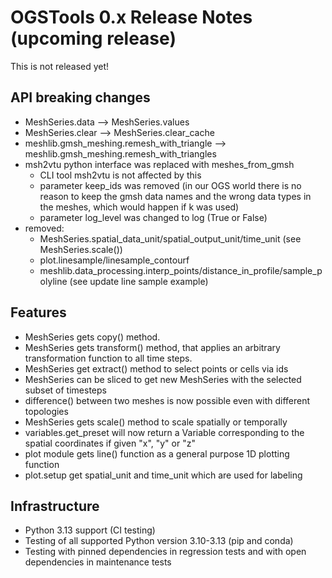 # OGSTools 0.x Release Notes (upcoming release)

This is not released yet!

## API breaking changes

- MeshSeries.data --> MeshSeries.values
- MeshSeries.clear --> MeshSeries.clear_cache
- meshlib.gmsh_meshing.remesh_with_triangle --> meshlib.gmsh_meshing.remesh_with_triangles
- msh2vtu python interface was replaced with meshes_from_gmsh
  - CLI tool msh2vtu is not affected by this
  - parameter keep_ids was removed (in our OGS world there is no reason to keep the gmsh data names and the wrong data types in the meshes, which would happen if k was used)
  - parameter log_level was changed to log (True or False)
- removed:
  - MeshSeries.spatial_data_unit/spatial_output_unit/time_unit (see
    MeshSeries.scale())
  - plot.linesample/linesample_contourf
  - meshlib.data_processing.interp_points/distance_in_profile/sample_polyline
    (see update line sample example)

## Features

- MeshSeries gets copy() method.
- MeshSeries gets transform() method, that applies an arbitrary transformation function to all time steps.
- MeshSeries get extract() method to select points or cells via ids
- MeshSeries can be sliced to get new MeshSeries with the selected subset of timesteps
- difference() between two meshes is now possible even with different topologies
- MeshSeries gets scale() method to scale spatially or temporally
- variables.get_preset will now return a Variable corresponding to the spatial
  coordinates if given "x", "y" or "z"
- plot module gets line() function as a general purpose 1D plotting function
- plot.setup get spatial_unit and time_unit which are used for labeling

## Infrastructure

- Python 3.13 support (CI testing)
- Testing of all supported Python version 3.10-3.13 (pip and conda)
- Testing with pinned dependencies in regression tests and with open dependencies in maintenance tests
